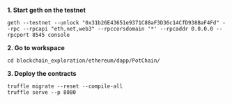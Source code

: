 **1. Start geth on the testnet**
```
geth --testnet --unlock "0x31b26E43651e9371C88aF3D36c14CfD938BaF4Fd" --rpc --rpcapi "eth,net,web3" --rpccorsdomain '*' --rpcaddr 0.0.0.0 --rpcport 8545 console
```

**2. Go to workspace**
```
cd blockchain_exploration/ethereum/dapp/PotChain/
```

**3. Deploy the contracts**
```
truffle migrate --reset --compile-all
truffle serve --p 8080
```

